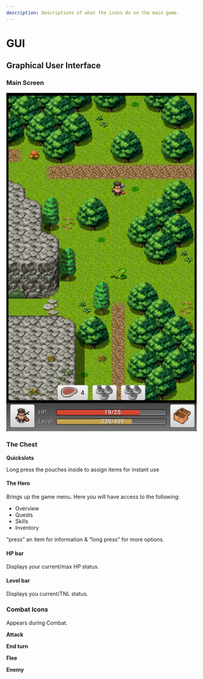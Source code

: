 ```yaml
---
description: Descriptions of what the icons do on the main game.
---
```


# GUI

## Graphical User Interface <a id="graphical_user_interface"></a>

### Main Screen <a id="main_screen"></a>

![](.gitbook/assets/interface_icons_chest_quickslots.png)

### The Chest

**Quickslots**

Long press the pouches inside to assign items for instant use

#### The Hero <a id="the_hero"></a>

Brings up the game menu. Here you will have access to the following:

* Overview
* Quests
* Skills
* Inventory

“press” an item for information & “long press” for more options.

#### HP bar <a id="hp_bar"></a>

Displays your current/max HP status.

#### Level bar <a id="level_bar"></a>

Displays you current/TNL status.

### Combat Icons <a id="combat_icons"></a>

Appears during Combat.

**Attack**

**End turn**

**Flee**

**Enemy**

